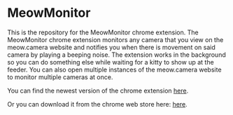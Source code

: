 # MeowMonitor
This is the repository for the MeowMonitor chrome extension. The MeowMonitor chrome extension monitors any camera that you view on the meow.camera website and notifies you when there is movement on said camera by playing a beeping noise. The extension works in the background so you can do something else while waiting for a kitty to show up at the feeder. You can also open multiple instances of the meow.camera website to monitor multiple cameras at once.

You can find the newest version of the chrome extension [here](https://github.com/Memez4Life7/MeowMonitor/releases/tag/v1.0.0).

Or you can download it from the chrome web store here: [here](https://chromewebstore.google.com/detail/meowmonitor/nploachnbkfiaeilbiiifadmijcihhll?hl=en).
